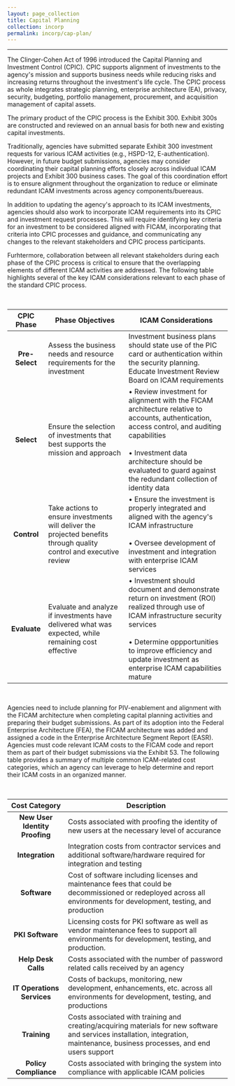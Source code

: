 ```yaml
---
layout: page_collection
title: Capital Planning
collection: incorp
permalink: incorp/cap-plan/
---
```

<script>
$(function() {
  $( "#accordion" ).accordion({
    heightStyle: "content",
    collapsible: "true",
    active: "false"
  });
});
</script>
--------------------------------------------------------------------

The Clinger-Cohen Act of 1996 introduced the Capital Planning and Investment Control (CPIC). CPIC supports alignment of investments to the agency's mission and supports business needs while reducing risks and increasing returns throughout the investment's life cycle. The CPIC process as whole integrates strategic planning, enterprise architecture (EA), privacy, security, budgeting, portfolio management, procurement, and acquisition management of capital assets.

The primary product of the CPIC process is the Exhibit 300. Exhibit 300s are constructed and reviewed on an annual basis for both new and existing capital investments.

Traditionally, agencies have submitted separate Exhibit 300 investment requests for various ICAM activities (e.g., HSPD-12, E-authentication). However, in future budget submissions, agencies may consider coordinating their capital planning efforts closely across individual ICAM projects and Exhibit 300 business cases. The goal of this coordination effort is to ensure alignment throughout the organization to reduce or eliminate redundant ICAM investments across agency components/buereaus. 

In addition to updating the agency's approach to its ICAM investments, agencies should also work to incorporate ICAM requirements into its CPIC and investment request processes. This will require identifying key criteria for an investment to be considered aligned with FICAM, incorporating that criteria into CPIC processes and guidance, and communicating any changes to the relevant stakeholders and CPIC process participants.

Furhtermore, collaboration between all relevant stakeholders during each phase of the CPIC process is critical to ensure that the overlapping elements of different ICAM activities are addressed. The following table highlights several of the key ICAM considerations relevant to each phase of the standard CPIC process.

<br>

| CPIC Phase| <center> Phase Objectives </center> | <center> ICAM Considerations <center> |
|:-----------:|-----------------|---------------------|
| **Pre-Select** | Assess the business needs and resource requirements for the investment | Investment business plans should state use of the PIC card or authentication within the security planning. Educate Investment Review Board on ICAM requirements |
| **Select** | Ensure the selection of investments that best supports the mission and approach | • Review investment for alignment with the FICAM architecture relative to accounts, authentication, access control, and auditing capabilities <br/><br/>• Investment data architecture should be evaluated to guard against the redundant collection of identity data |
| **Control** | Take actions to ensure investments will deliver the projected benefits through quality control and executive review | • Ensure the investment is properly integrated and aligned with the agency's ICAM infrastructure <br/><br/>• Oversee development of investment and integration with enterprise ICAM services |
| **Evaluate** | Evaluate and analyze if investments have delivered what was expected, while remaining cost effective | • Investment should document and demonstrate return on investment (ROI) realized through use of ICAM infrastructure security services <br/><br/>• Determine oppportunities to improve efficiency and update investment as enterprise ICAM capabilities mature |

<br>

Agencies need to include planning for PIV-enablement and alignment with the FICAM architecture when completing capital planning activities and preparing their budget submissions. As part of its adoption into the Federal Enterprise Architecture (FEA), the FICAM architecture was added and assigned a code in the Enterprise Architecture Segment Report (EASR). Agencies must code relevant ICAM costs to the FICAM code and report them as part of their budget submissions via the Exhibit 53. The following table provides a summary of multiple common ICAM-related cost categories, which an agency can leverage to help determine and report their ICAM costs in an organized manner.

<br>

| Cost Category | <center> Description </center> |
|:---------------: |-------------|
| **New User Identity Proofing** | Costs associated with proofing the identity of new users at the necessary level of accurance
| **Integration** | Integration costs from contractor services and additional software/hardware required for integration and testing |
| **Software** | Cost of software including licenses and maintenance fees that could be decommissioned or redeployed across all environments for development, testing, and production |
| **PKI Software** | Licensing costs for PKI software as well as vendor maintenance fees to support all environments for development, testing, and production.
| **Help Desk Calls** | Costs associated with the number of password related calls received by an agency
| **IT Operations Services** | Costs of backups, monitoring, new development, enhancements, etc. across all environments for development, testing, and productions
| **Training** | Costs associated with training and creating/acquiring materials for new software and services installation, integration, maintenance, business processes, and end users support |
| **Policy Compliance** | Costs associated with bringing the system into compliance with applicable ICAM policies |

